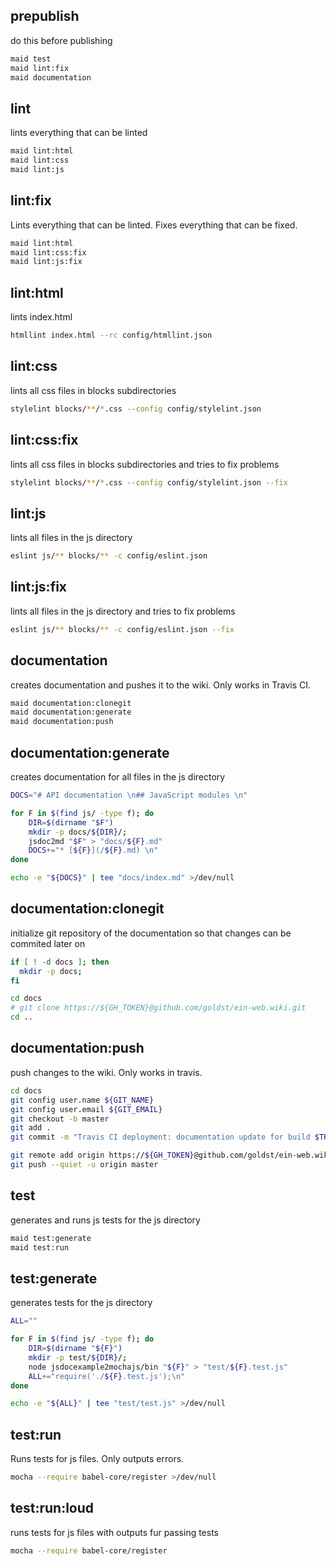 ## prepublish

do this before publishing

```bash
maid test
maid lint:fix
maid documentation
```

## lint

lints everything that can be linted

```bash
maid lint:html
maid lint:css
maid lint:js
```

## lint:fix

Lints everything that can be linted.
Fixes everything that can be fixed.

```bash
maid lint:html
maid lint:css:fix
maid lint:js:fix
```

## lint:html

lints index.html

```bash
htmllint index.html --rc config/htmllint.json
```


## lint:css

lints all css files in blocks subdirectories

```bash
stylelint blocks/**/*.css --config config/stylelint.json
```

## lint:css:fix

lints all css files in blocks subdirectories and tries to fix problems

```bash
stylelint blocks/**/*.css --config config/stylelint.json --fix
```

## lint:js

lints all files in the js directory

```bash
eslint js/** blocks/** -c config/eslint.json
```

## lint:js:fix

lints all files in the js directory and tries to fix problems

```bash
eslint js/** blocks/** -c config/eslint.json --fix
```

## documentation

creates documentation and pushes it to the wiki. Only works in Travis CI.

```bash
maid documentation:clonegit
maid documentation:generate
maid documentation:push
```

## documentation:generate

creates documentation for all files in the js directory

```bash
DOCS="# API documentation \n## JavaScript modules \n"

for F in $(find js/ -type f); do
    DIR=$(dirname "$F")
    mkdir -p docs/${DIR}/;
    jsdoc2md "$F" > "docs/${F}.md"
    DOCS+="* [${F}](/${F}.md) \n"
done

echo -e "${DOCS}" | tee "docs/index.md" >/dev/null
```

## documentation:clonegit

initialize git repository of the documentation so that changes can be commited later on

```bash
if [ ! -d docs ]; then
  mkdir -p docs;
fi

cd docs
# git clone https://${GH_TOKEN}@github.com/goldst/ein-web.wiki.git
cd ..
```

## documentation:push

push changes to the wiki. Only works in travis.

```bash
cd docs
git config user.name ${GIT_NAME}
git config user.email ${GIT_EMAIL}
git checkout -b master
git add .
git commit -m "Travis CI deployment: documentation update for build $TRAVIS_BUILD_NUMBER"

git remote add origin https://${GH_TOKEN}@github.com/goldst/ein-web.wiki.git > /dev/null 2>&1
git push --quiet -u origin master
```


## test

generates and runs js tests for the js directory

```bash
maid test:generate
maid test:run
```

## test:generate

generates tests for the js directory

```bash
ALL=""

for F in $(find js/ -type f); do
    DIR=$(dirname "${F}")
    mkdir -p test/${DIR}/;
    node jsdocexample2mochajs/bin "${F}" > "test/${F}.test.js"
    ALL+="require('./${F}.test.js');\n"
done

echo -e "${ALL}" | tee "test/test.js" >/dev/null
```

## test:run

Runs tests for js files. Only outputs errors.

```bash
mocha --require babel-core/register >/dev/null
```

## test:run:loud

runs tests for js files with outputs fur passing tests

```bash
mocha --require babel-core/register
```
